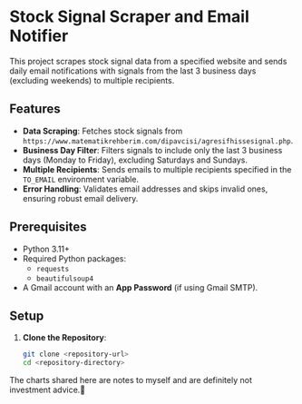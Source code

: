 # Stock Signal Scraper and Email Notifier

This project scrapes stock signal data from a specified website and sends daily email notifications with signals from the last 3 business days (excluding weekends) to multiple recipients.

## Features
- **Data Scraping**: Fetches stock signals from `https://www.matematikrehberim.com/dipavcisi/agresifhissesignal.php`.
- **Business Day Filter**: Filters signals to include only the last 3 business days (Monday to Friday), excluding Saturdays and Sundays.
- **Multiple Recipients**: Sends emails to multiple recipients specified in the `TO_EMAIL` environment variable.
- **Error Handling**: Validates email addresses and skips invalid ones, ensuring robust email delivery.

## Prerequisites
- Python 3.11+
- Required Python packages:
  - `requests`
  - `beautifulsoup4`
- A Gmail account with an **App Password** (if using Gmail SMTP).

## Setup
1. **Clone the Repository**:
   ```bash
   git clone <repository-url>
   cd <repository-directory>

The charts shared here are notes to myself and are definitely not investment advice.📍

